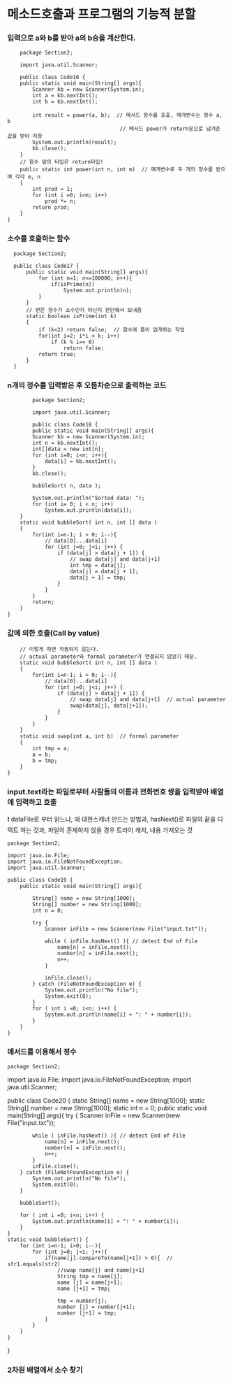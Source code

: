 <h1>메소드호출과 프로그램의 기능적 분할</h1>
<h3>입력으로 a와 b를 받아 a의 b승을 계산한다.</h3>


        package Section2;

        import java.util.Scanner;

        public class Code16 {
        public static void main(String[] args){
            Scanner kb = new Scanner(System.in);
            int a = kb.nextInt();
            int b = kb.nextInt();

            int result = power(a, b);  // 메서드 함수를 호출, 매개변수는 정수 a, b
                                        // 메서드 power가 return문으로 넘겨준 값을 받아 저장
            System.out.println(result);
            kb.close();
        }
        // 함수 앞의 타입은 return타입!
        public static int power(int n, int m)  // 매개변수로 두 개의 정수를 받으며 각각 m, n
        {
            int prod = 1;
            for (int i =0; i<m; i++)
                prod *= n;
            return prod;
        }
    }

<h3>소수를 호출하는 함수</h3>

      package Section2;

      public class Code17 {
          public static void main(String[] args){
              for (int n=1; n<=100000; n++){
                  if(isPrime(n))
                      System.out.println(n);
              }
          }
          // 받은 정수가 소수인지 아닌지 판단해서 보내줌
          static boolean isPrime(int k)
          {
              if (k<2) return false;  // 함수에 흠이 없게하는 작업
              for(int i=2; i*i < k; i++)
                  if (k % i== 0)
                      return false;
              return true;
          }
      }

<h3>n개의 정수를 입력받은 후 오름차순으로 출력하는 코드</h3>

            package Section2;

            import java.util.Scanner;

            public class Code18 {
            public static void main(String[] args){
            Scanner kb = new Scanner(System.in);
            int n = kb.nextInt();
            int[]data = new int[n];
            for (int i=0; i<n; i++){
                data[i] = kb.nextInt();
            }
            kb.close();

            bubbleSort( n, data );

            System.out.println("Sorted data: ");
            for (int i= 0; i < n; i++)
                System.out.println(data[i]);
        }
        static void bubbleSort( int n, int [] data )
        {
            for(int i=n-1; i > 0; i--){
                // data[0]...data[i]
                for (int j=0; j<i; j++) {
                    if (data[j] > data[j + 1]) {
                        // swap data[j] and data[j+1]
                        int tmp = data[j];
                        data[j] = data[j + 1];
                        data[j + 1] = tmp;
                    }
                }
            }
            return;
        }
    }

<h3>값에 의한 호출(Call by value)</h3>
        
        // 이렇게 하면 작동하지 않는다.
        // actual parameter와 formal parameter가 연결되지 않았기 때문.
        static void bubbleSort( int n, int [] data )
        {
            for(int i=n-1; i > 0; i--){
                // data[0]...data[i]
                for (int j=0; j<i; j++) {
                    if (data[j] > data[j + 1]) {
                        // swap data[j] and data[j+1]  // actual parameter
                        swap(data[j], data[j+1]);
                    }
                }
            }
        }
        static void swap(int a, int b)  // formal parameter
        {
            int tmp = a;
            a = b;
            b = tmp;
        }
    }
    
<h3>input.text라는 파일로부터 사람들의 이름과 전화번호 쌍을 입력받아 배열에 입력하고 호출</h3>
❗️ dataFile로 부터 읽느냐, 에 대한스캐너 만드는 방법과, hasNext()로 파일의 끝을 디텍트 하는 것과, 파일이 존재하지 않을 경우 트라이 캐치, 내용 가져오는 것

    package Section2;

    import java.io.File;
    import java.io.FileNotFoundException;
    import java.util.Scanner;

    public class Code19 {
        public static void main(String[] args){

            String[] name = new String[1000];
            String[] number = new String[1000];
            int n = 0;

            try {
                Scanner inFile = new Scanner(new File("input.txt"));

                while ( inFile.hasNext() ){ // detect End of File
                    name[n] = inFile.next();
                    number[n] = inFile.next();
                    n++;
                }

                inFile.close();
            } catch (FileNotFoundException e) {
                System.out.println("No file");
                System.exit(0);
            }
            for ( int i =0; i<n; i++) {
                System.out.println(name[i] + ": " + number[i]);
            }
        }
    }

<h3>메서드를 이용해서 정수 </h3>

    package Section2;

import java.io.File;
import java.io.FileNotFoundException;
import java.util.Scanner;

public class Code20 {
    static String[] name = new String[1000];
    static String[] number = new String[1000];
    static int n = 0;
    public static void main(String[] args){
        try {
            Scanner inFile = new Scanner(new File("input.txt"));

            while ( inFile.hasNext() ){ // detect End of File
                name[n] = inFile.next();
                number[n] = inFile.next();
                n++;
            }
            inFile.close();
        } catch (FileNotFoundException e) {
            System.out.println("No file");
            System.exit(0);
        }

        bubbleSort();

        for ( int i =0; i<n; i++) {
            System.out.println(name[i] + ": " + number[i]);
        }
    }
    static void bubbleSort() {
        for (int i=n-1; i>0; i--){
            for (int j=0; j<i; j++){
                if(name[j].compareTo(name[j+1]) > 0){  // str1.equals(str2)
                    //swap name[j] and name[j+1]
                    String tmp = name[j];
                    name [j] = name[j+1];
                    name [j+1] = tmp;

                    tmp = number[j];
                    number [j] = number[j+1];
                    number [j+1] = tmp;
                }
            }
        }
    }
}

<h3>2차원 배열에서 소수 찾기</h3>

    


<h3></h3>


<h3></h3>
